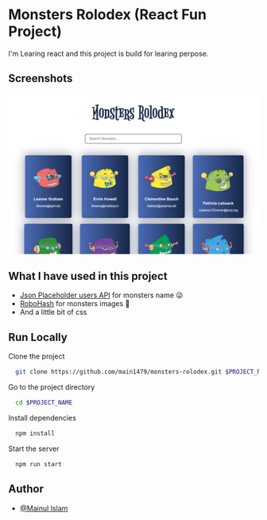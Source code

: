 
# Monsters Rolodex (React Fun Project)

I'm Learing react and this project is build for learing perpose.


## Screenshots

![App Screenshot](https://raw.githubusercontent.com/main1479/monsters-rolodex/main/monsters-rolodex-demo.png)

  
## What I have used in this project

- [Json Placeholder users API](https://jsonplaceholder.typicode.com/users) for monsters name 😜
- [RoboHash](https://robohash.org/) for monsters images 👻
- And a little bit of css

  
## Run Locally

Clone the project

```bash
  git clone https://github.com/main1479/monsters-rolodex.git $PROJECT_NAME
```

Go to the project directory

```bash
  cd $PROJECT_NAME
```

Install dependencies

```bash
  npm install
```

Start the server

```bash
  npm run start
```

  
## Author

- [@Mainul Islam](https://facebook.com/main1479)

  
